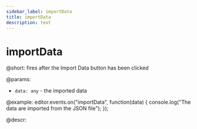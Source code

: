 ```yaml
---
sidebar_label: importData
title: importData
description: text
---
```


# importData

@short: fires after the Import Data button has been clicked

@params:
- `data: any` - the imported data

@example:
editor.events.on("importData", function(data) {
    console.log("The data are imported from the JSON file");
});

@descr: